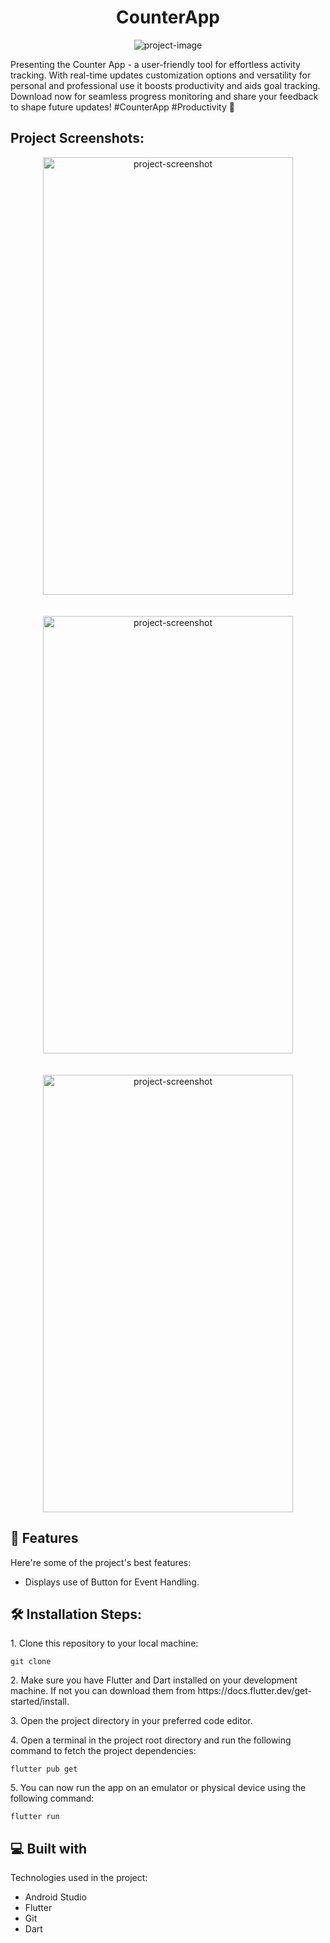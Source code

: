 <h1 align="center" id="title">CounterApp</h1>

<p align="center"><img src="https://socialify.git.ci/AyushSingh4321/counter-app/image?language=1&amp;name=1&amp;owner=1&amp;pattern=Solid&amp;theme=Dark" alt="project-image"></p>

<p id="description">Presenting the Counter App - a user-friendly tool for effortless activity tracking. With real-time updates customization options and versatility for personal and professional use it boosts productivity and aids goal tracking. Download now for seamless progress monitoring and share your feedback to shape future updates! #CounterApp #Productivity 🚀</p>

<h2>Project Screenshots:</h2>
<div align="center">
  <img src="https://github.com/AyushSingh4321/counter-app/assets/156438001/008e18fc-13bd-4c42-850a-532c54e2eae0" alt="project-screenshot" width="400" height="700/">

</div>
<br><br>
<div align="center">
  
<img src="https://github.com/AyushSingh4321/counter-app/assets/156438001/3d473dd1-656a-4527-aa73-88da0ef32c71" alt="project-screenshot" width="400" height="700/">
</div>
<br><br>
<div align="center">
  <img src="https://github.com/AyushSingh4321/counter-app/assets/156438001/4a1e27ea-36dc-4eb4-81e1-155e1983727f" alt="project-screenshot" width="400" height="700/">
</div>
<h2>🧐 Features</h2>

Here're some of the project's best features:

*   Displays use of Button for Event Handling.


<h2>🛠️ Installation Steps:</h2>

<p>1. Clone this repository to your local machine:</p>

```
git clone 
```

<p>2. Make sure you have Flutter and Dart installed on your development machine. If not you can download them from https://docs.flutter.dev/get-started/install.</p>

<p>3. Open the project directory in your preferred code editor.</p>

<p>4. Open a terminal in the project root directory and run the following command to fetch the project dependencies:</p>

```
flutter pub get
```

<p>5. You can now run the app on an emulator or physical device using the following command:</p>

```
flutter run
```

  
  
<h2>💻 Built with</h2>

Technologies used in the project:

*   Android Studio
*   Flutter
*   Git
*   Dart
